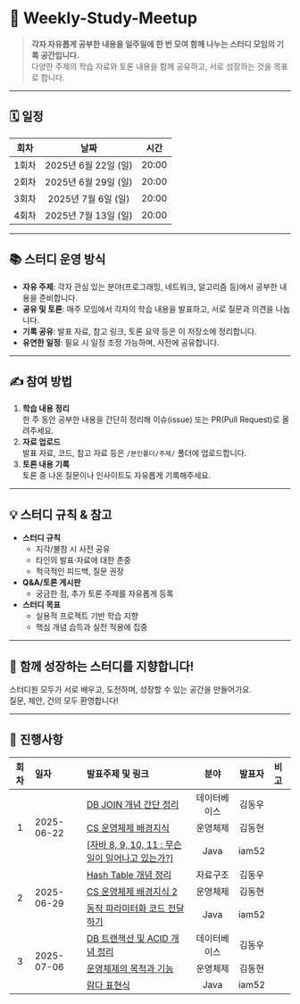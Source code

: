 # 🌟 Weekly-Study-Meetup

> **각자 자유롭게 공부한 내용을 일주일에 한 번 모여 함께 나누는 스터디 모임의 기록 공간입니다.**  
> 다양한 주제의 학습 자료와 토론 내용을 함께 공유하고, 서로 성장하는 것을 목표로 합니다.

---

## 🗓️ 일정

| 회차  | 날짜                  | 시간    |
|:-----:|:---------------------:|:-------:|
| 1회차 | 2025년 6월 22일 (일)  | 20:00   |
| 2회차 | 2025년 6월 29일 (일)  | 20:00   |
| 3회차 | 2025년 7월 6일 (일)   | 20:00   |
| 4회차 | 2025년 7월 13일 (일)  | 20:00   |

---

## 📚 스터디 운영 방식

- **자유 주제**: 각자 관심 있는 분야(프로그래밍, 네트워크, 알고리즘 등)에서 공부한 내용을 준비합니다.
- **공유 및 토론**: 매주 모임에서 각자의 학습 내용을 발표하고, 서로 질문과 의견을 나눕니다.
- **기록 공유**: 발표 자료, 참고 링크, 토론 요약 등은 이 저장소에 정리합니다.
- **유연한 일정**: 필요 시 일정 조정 가능하며, 사전에 공유합니다.

---

## ✍️ 참여 방법

1. **학습 내용 정리**  
   한 주 동안 공부한 내용을 간단히 정리해 이슈(issue) 또는 PR(Pull Request)로 올려주세요.
2. **자료 업로드**  
   발표 자료, 코드, 참고 자료 등은 `/본인폴더/주제/` 폴더에 업로드합니다.
3. **토론 내용 기록**  
   토론 중 나온 질문이나 인사이트도 자유롭게 기록해주세요.

---

## 💡 스터디 규칙 & 참고

- **스터디 규칙**
  - 지각/불참 시 사전 공유
  - 타인의 발표·자료에 대한 존중
  - 적극적인 피드백, 질문 권장
- **Q&A/토론 게시판**
  - 궁금한 점, 추가 토론 주제를 자유롭게 등록
- **스터디 목표**
  - 실용적 프로젝트 기반 학습 지향
  - 핵심 개념 습득과 실전 적용에 집중

---

## 🙌 함께 성장하는 스터디를 지향합니다!

스터디원 모두가 서로 배우고, 도전하며, 성장할 수 있는 공간을 만들어가요.  
질문, 제안, 건의 모두 환영합니다!

---

## 📝 진행사항 

<table>
  <thead>
    <tr>
      <th style="text-align: center;">회차</th>
      <th style="text-align: left;">일자</th>
      <th style="text-align: left;">발표주제 및 링크</th>
      <th style="text-align: center;">분야</th>
      <th style="text-align: center;">발표자</th>
      <th style="text-align: left;">비고</th>
    </tr>
  </thead>
  <tbody>
    <!-- 1회차 그룹 (총 3줄) -->
    <tr>
      <td rowspan="3" style="text-align: center; vertical-align: middle;">1</td>
      <td rowspan="3" style="text-align: left; vertical-align: middle;">2025-06-22</td>
      <td style="text-align: left;"><a href="https://dongwookim4343.tistory.com/2">DB JOIN 개념 간단 정리</a></td>
      <td style="text-align: center;">데이터베이스</td>
      <td style="text-align: center;">김동우</td>
      <td style="text-align: left;"></td>
    </tr>
    <tr>
      <!-- 1회차의 두 번째 줄 회차, 일자 칸 생략-->
      <td style="text-align: left;"><a href="https://github.com/Technology-Research-Lab/Weekly-Study-Meetup/blob/main/donghyun/backgroundofoperatingsystem/backgroud/background_1.md">CS 운영체제 배경지식</td>
      <td style="text-align: center;">운영체제</td>
      <td style="text-align: center;">김동현</td>
      <td style="text-align: left;"></td>
    </tr>
    <tr>
      <!-- 1회차의 세 번째 줄  -->
      <td style="text-align: left;"><a href="https://github.com/Technology-Research-Lab/Weekly-Study-Meetup/blob/main/ois/ModernJavaInAction/Chapter1.md">[자바 8, 9, 10, 11 : 무슨 일이 일어나고 있는가?]</td>
      <td style="text-align: center;">Java</td>
      <td style="text-align: center;">iam52</td>
      <td style="text-align: left;"></td>
    </tr>
    <!-- 2회차 그룹 (총 3줄) -->
    <tr>
      <td rowspan="3" style="text-align: center; vertical-align: middle;">2</td>
      <td rowspan="3" style="text-align: left; vertical-align: middle;">2025-06-29</td>
      <td style="text-align: left;"><a href="https://dongwookim4343.tistory.com/3">Hash Table 개념 정리</a></td>
      <td style="text-align: center;">자료구조</td>
      <td style="text-align: center;">김동우</td>
      <td style="text-align: left;"></td>
    </tr>
    <tr>
      <!-- 2회차의 두 번째 줄 회차, 일자 칸 생략-->
      <td style="text-align: left;"><a href=https://github.com/Technology-Research-Lab/Weekly-Study-Meetup/blob/main/donghyun/backgroundofoperatingsystem/backgroud/background_2.md">CS 운영체제 배경지식 2</td>
      <td style="text-align: center;">운영체제</td>
      <td style="text-align: center;">김동현</td>
      <td style="text-align: left;"></td>
    </tr>
    <tr>
      <!-- 2회차의 세 번째 줄 회차, 일자 칸 생략-->
      <td style="text-align: left;"><a href=https://github.com/Technology-Research-Lab/Weekly-Study-Meetup/blob/main/ois/ModernJavaInAction/Chapter2.md">동작 파라미터화 코드 전달하기</td>
      <td style="text-align: center;">Java</td>
      <td style="text-align: center;">iam52</td>
      <td style="text-align: left;"></td>
    </tr>
     <!-- 3회차 그룹 (총 3줄) -->
    <tr>
      <td rowspan="3" style="text-align: center; vertical-align: middle;">3</td>
      <td rowspan="3" style="text-align: left; vertical-align: middle;">2025-07-06</td>
      <td style="text-align: left;"><a href="https://dongwookim4343.tistory.com/2">DB 트랜잭션 및 ACID 개념 정리</a></td>
      <td style="text-align: center;">데이터베이스</td>
      <td style="text-align: center;">김동우</td>
      <td style="text-align: left;"></td>
    </tr>
    <tr>
      <!-- 3회차의 두 번째 줄 회차, 일자 칸 생략-->
      <td style="text-align: left;"><a href=https://github.com/Technology-Research-Lab/Weekly-Study-Meetup/blob/main/donghyun/backgroundofoperatingsystem/os/os(1).md">운영체제의 목적과 기능</td>
      <td style="text-align: center;">운영체제</td>
      <td style="text-align: center;">김동현</td>
      <td style="text-align: left;"></td>
    </tr>
    <tr>
      <!-- 3회차의 세 번째 줄 회차, 일자 칸 생략-->
      <td style="text-align: left;"><a href=https://github.com/Technology-Research-Lab/Weekly-Study-Meetup/blob/main/ois/ModernJavaInAction/Chapter3.md">람다 표현식</td>
      <td style="text-align: center;">Java</td>
      <td style="text-align: center;">iam52</td>
      <td style="text-align: left;"></td>
    </tr>
  </tbody>
</table>
